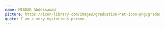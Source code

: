 ```yaml
---
name: MISDAK Abdessamad
picture: https://icon-library.com/images/graduation-hat-icon-png/graduation-hat-icon-png-29.jpg
quote: I am a very mysterious person.
---
```


